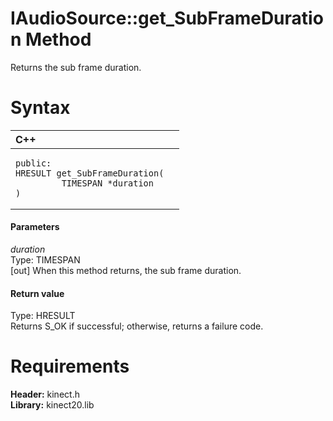IAudioSource::get\_SubFrameDuration Method  
==========================================  

Returns the sub frame duration. <span id="syntaxSection"></span>

Syntax  
======  

<table>
<colgroup>
<col width="100%" />
</colgroup>
<thead>
<tr class="header">
<th align="left">C++</th>
</tr>
</thead>
<tbody>
<tr class="odd">
<td align="left"><pre><code>public:  
HRESULT get_SubFrameDuration(  
         TIMESPAN *duration  
)</code></pre></td>
</tr>
</tbody>
</table>

<span id="ID4EG"></span>
#### Parameters  

*duration*    
Type: TIMESPAN  
[out] When this method returns, the sub frame duration.  

<span id="ID4EP"></span>
#### Return value  

Type: HRESULT  
Returns S\_OK if successful; otherwise, returns a failure code.  

<span id="requirements"></span>

Requirements  
============  

**Header:** kinect.h  
**Library:** kinect20.lib  



<!--Please do not edit the data in the comment block below.-->
<!--
TOCTitle : get_SubFrameDuration Method
RLTitle : IAudioSource::get_SubFrameDuration Method
KeywordK : get_SubFrameDuration method
KeywordK : IAudioSource::get_SubFrameDuration method
KeywordF : IAudioSource::get_SubFrameDuration
KeywordF : get_SubFrameDuration
KeywordF : Microsoft.Kinect.kinect.IAudioSource.get_SubFrameDuration(TIMESPAN@)
KeywordA : M:Microsoft.Kinect.kinect.IAudioSource.get_SubFrameDuration(TIMESPAN@)
AssetID : M:Microsoft.Kinect.kinect.IAudioSource.get_SubFrameDuration(TIMESPAN@)
Locale : en-us
CommunityContent : 1
APIType : Managed
APILocation : 
APIName : Microsoft.Kinect.kinect.IAudioSource::get_SubFrameDuration
TargetOS : Windows
TopicType : kbSyntax
DevLang : C++
DocSet : K4Wv2
ProjType : K4Wv2Proj
Technology : Kinect for Windows
Product : Kinect for Windows SDK v2
productversion : 20
-->
